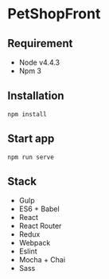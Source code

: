 # PetShopFront
## Requirement
* Node v4.4.3
* Npm 3

## Installation
```
npm install
```
## Start app
```
npm run serve
```
## Stack
* Gulp
* ES6 + Babel
* React
* React Router
* Redux
* Webpack
* Eslint
* Mocha + Chai
* Sass

